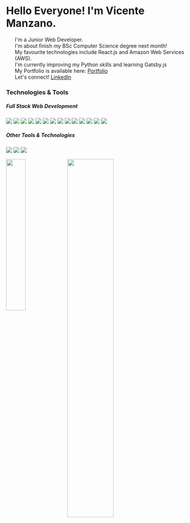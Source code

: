 <p align="left">
 <h1 align="left">Hello Everyone! I'm Vicente Manzano.</h2>
</p>

<ul style="list-style:none" align="left">
  <li>I'm a Junior Web Developer.</li>
  <li>I'm about finish my BSc Computer Science degree next month!</li>
  <li>My favourite technologies include React.js and Amazon Web Services (AWS).</li>
  <li>I'm currently improving my Python skills and learning Gatsby.js</li>
  <li>My Portfolio is available here: <a href="vincentms.me">Portfolio</a></li>
  <li>Let's connect! <a href="https://www.linkedin.com/in/vicente-manzano-a90864191/">LinkedIn</a></li>
</ul>

<h3 align="left">Technologies & Tools</h3>
<h5 align="left">Full Stack Web Development</h5>
<p align="left">
 <img src="https://img.shields.io/badge/-HTML-05122A?style=flat&logo=HTML5"/>
 <img src="https://img.shields.io/badge/-CSS-05122A?style=flat&logo=CSS3&logoColor=1572B6"/>
 <img src="https://img.shields.io/badge/-SCSS-05122A?style=flat&logo=sass&logoColor=CC6699"/>
 <img src="https://img.shields.io/badge/-JavaScript-05122A?style=flat&logo=javascript"/>
 <img src="https://img.shields.io/badge/-React-05122A?style=flat&logo=react"/>
 <img src="https://img.shields.io/badge/-Redux-05122A?style=flat&logo=redux"/>
 <img src="https://img.shields.io/badge/-Node.js-05122A?style=flat&logo=node.js"/>
 <img src="https://img.shields.io/badge/-Express.js-05122A?style=flat&logo=express"/>
 <img src="https://img.shields.io/badge/-MongoDB-05122A?style=flat&logo=mongodb"/>
 <img src="https://img.shields.io/badge/-SQL-05122A?style=flat&logo=mysql"/>
 <img src="https://img.shields.io/badge/-AWS-05122A?style=flat&logo=amazon-aws"/>
 <img src="https://img.shields.io/badge/-Java-05122A?style=flat&logo=java"/>
 <img src="https://img.shields.io/badge/-Python-05122A?style=flat&logo=python"/>
 <img src="https://img.shields.io/badge/-Racket-05122A?style=flat&logo=racket"/>
</p>
<h5 align="left">Other Tools & Technologies</h5>
<p align="left">
 <img src="https://img.shields.io/badge/-Visual%20Studio%20Code-05122A?style=flat&logo=visual-studio-code&logoColor=007ACC"/>
 <img src="https://img.shields.io/badge/-Postman-05122A?style=flat&logo=postman"/>
 <img src="https://img.shields.io/badge/-Git-05122A?style=flat&logo=git"/>
</p>

<img align="left" src="https://github-readme-stats.vercel.app/api/top-langs/?username=DevVincent&theme=algolia&langs_count=7&hide=racket&layout=compact" width="32.5%" />
<img align="center" src="https://github-readme-stats.vercel.app/api?username=DevVincent&show_icons=true&hide=contribs,issues&theme=algolia" width="50%"/>

